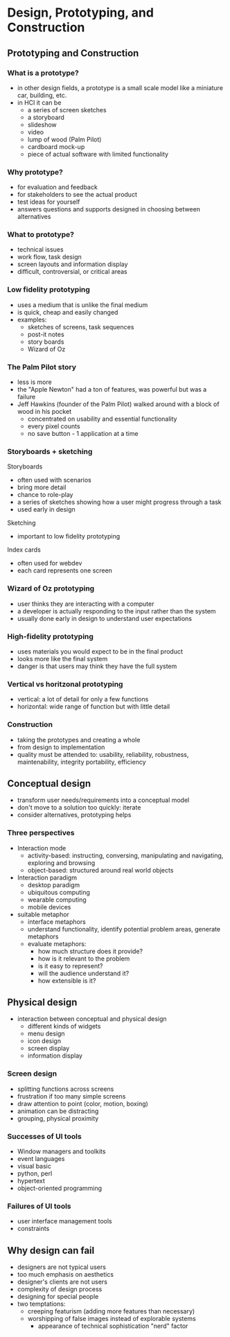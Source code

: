 # Design, Prototyping, and Construction

## Prototyping and Construction

### What is a prototype?
- in other design fields, a prototype is a small scale model like a miniature car, building, etc.
- in HCI it can be
  - a series of screen sketches
  - a storyboard
  - slideshow
  - video
  - lump of wood (Palm Pilot)
  - cardboard mock-up
  - piece of actual software with limited functionality

### Why prototype?
- for evaluation and feedback
- for stakeholders to see the actual product
- test ideas for yourself
- answers questions and supports designed in choosing between alternatives

### What to prototype?
- technical issues
- work flow, task design
- screen layouts and information display
- difficult, controversial, or critical areas

### Low fidelity prototyping
- uses a medium that is unlike the final medium
- is quick, cheap and easily changed
- examples:
  - sketches of screens, task sequences
  - post-it notes
  - story boards
  - Wizard of Oz

### The Palm Pilot story
- less is more
- the "Apple Newton" had a ton of features, was powerful but was a failure
- Jeff Hawkins (founder of the Palm Pilot) walked around with a block of wood in his pocket
  - concentrated on usability and essential functionality
  - every pixel counts
  - no save button - 1 application at a time

### Storyboards + sketching
Storyboards
  - often used with scenarios
  - bring more detail
  - chance to role-play
  - a series of sketches showing how a user might progress through a task
  - used early in design

Sketching
  - important to low fidelity prototyping

Index cards
  - often used for webdev
  - each card represents one screen

### Wizard of Oz prototyping
- user thinks they are interacting with a computer
- a developer is actually responding to the input rather than the system
- usually done early in design to understand user expectations


### High-fidelity prototyping
- uses materials you would expect to be in the final product
- looks more like the final system
- danger is that users may think they have the full system

### Vertical vs horitzonal prototyping
- vertical: a lot of detail for only a few functions
- horizontal: wide range of function but with little detail

### Construction
- taking the prototypes and creating a whole
- from design to implementation
- quality must be attended to: usability, reliability, robustness, maintenability, integrity portability, efficiency

## Conceptual design
- transform user needs/requirements into a conceptual model
- don't move to a solution too quickly: iterate
- consider alternatives, prototyping helps

### Three perspectives
- Interaction mode
  - activity-based: instructing, conversing, manipulating and navigating, exploring and browsing
  - object-based: structured around real world objects
- Interaction paradigm
  - desktop paradigm
  - ubiquitous computing
  - wearable computing
  - mobile devices
- suitable metaphor
  - interface metaphors
  - understand functionality, identify potential problem areas, generate metaphors
  - evaluate metaphors:
    - how much structure does it provide?
    - how is it relevant to the problem
    - is it easy to represent?
    - will the audience understand it?
    - how extensible is it?

## Physical design
- interaction between conceptual and physical design
  - different kinds of widgets
  - menu design
  - icon design
  - screen display
  - information display

### Screen design
- splitting functions across screens
- frustration if too many simple screens
- draw attention to point (color, motion, boxing)
- animation can be distracting
- grouping, physical proximity


### Successes of UI tools
- Window managers and toolkits
- event languages
- visual basic
- python, perl
- hypertext
- object-oriented programming

### Failures of UI tools
- user interface management tools
- constraints

## Why design can fail
- designers are not typical users
- too much emphasis on aesthetics
- designer's clients are not users
- complexity of design process
- designing for special people
- two temptations:
  - creeping featurism (adding more features than necessary)
  - worshipping of false images instead of explorable systems
    - appearance of technical sophistication "nerd" factor
